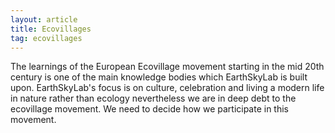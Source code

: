 ```yaml
---
layout: article
title: Ecovillages
tag: ecovillages
---
```

The learnings of the European Ecovillage movement starting in the mid 20th century is one of the main knowledge bodies which EarthSkyLab is built upon. EarthSkyLab's focus is on culture, celebration and living a modern life in nature rather than ecology nevertheless we are in deep debt to the ecovillage movement. 
We need to decide how we participate in this movement.
